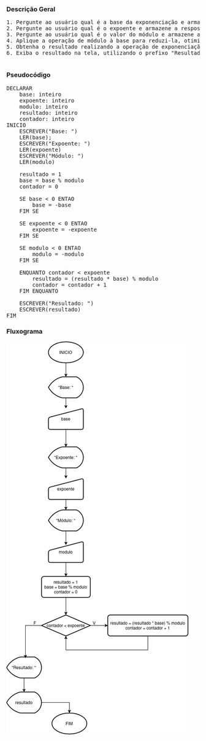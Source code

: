 ### Descrição Geral

<pre>
1. Pergunte ao usuário qual é a base da exponenciação e armazene a resposta na variável "base".
2. Pergunte ao usuário qual é o expoente e armazene a resposta na variável "expoente".
3. Pergunte ao usuário qual é o valor do módulo e armazene a resposta na variável "modulo".
4. Aplique a operação de módulo à base para reduzi-la, otimizando o cálculo da exponenciação.
5. Obtenha o resultado realizando a operação de exponenciação utilizando multiplicações sucessivas enquanto aplica o operador módulo em cada etapa, a fim de otimizar o desempenho do calculo.
6. Exiba o resultado na tela, utilizando o prefixo "Resultado: ".

</pre>

### Pseudocódigo

<pre>
DECLARAR
    base: inteiro
    expoente: inteiro
    modulo: inteiro
    resultado: inteiro
    contador: inteiro
INICIO
    ESCREVER("Base: ")
    LER(base);
    ESCREVER("Expoente: ")
    LER(expoente)
    ESCREVER("Módulo: ")
    LER(modulo)

    resultado = 1
    base = base % modulo
    contador = 0

    SE base < 0 ENTAO
        base = -base
    FIM SE

    SE expoente < 0 ENTAO
        expoente = -expoente
    FIM SE

    SE modulo < 0 ENTAO
        modulo = -modulo
    FIM SE

    ENQUANTO contador < expoente
        resultado = (resultado * base) % modulo
        contador = contador + 1
    FIM ENQUANTO

    ESCREVER("Resultado: ")
    ESCREVER(resultado)
FIM
</pre>

### Fluxograma

![fluxograma](flowchart.drawio.png)

